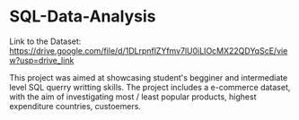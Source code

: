 # SQL-Data-Analysis
Link to the Dataset: https://drive.google.com/file/d/1DLrpnflZYfmv7lU0iLIOcMX22QDYqScE/view?usp=drive_link

This project was aimed at showcasing student's begginer and intermediate level SQL querry writting skills. The project includes a e-commerce dataset, with the aim of investigating most / least popular products, highest expenditure countries, custoemers.
